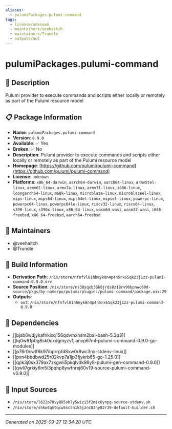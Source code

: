 ```yaml
---
aliases:
  - pulumiPackages.pulumi-command
tags:
  - license/unknown
  - maintainers/veehaitch
  - maintainers/Trundle
  - outputs/out
---
```


# pulumiPackages.pulumi-command

## 📝 Description

Pulumi provider to execute commands and scripts either locally or remotely as part of the Pulumi resource model

## 📋 Package Information

- **Name**: `pulumiPackages.pulumi-command`
- **Version**: `0.9.0`
- **Available**: ✅ Yes
- **Broken**: ✅ No
- **Description**: Pulumi provider to execute commands and scripts either locally or remotely as part of the Pulumi resource model
- **Homepage**: [https://github.com/pulumi/pulumi-command](https://github.com/pulumi/pulumi-command)
- **License**: `unknown`
- **Platforms**: `x86_64-darwin`, `aarch64-darwin`, `aarch64-linux`, `armv5tel-linux`, `armv6l-linux`, `armv7a-linux`, `armv7l-linux`, `i686-linux`, `loongarch64-linux`, `m68k-linux`, `microblaze-linux`, `microblazeel-linux`, `mips-linux`, `mips64-linux`, `mips64el-linux`, `mipsel-linux`, `powerpc-linux`, `powerpc64-linux`, `powerpc64le-linux`, `riscv32-linux`, `riscv64-linux`, `s390-linux`, `s390x-linux`, `x86_64-linux`, `wasm64-wasi`, `wasm32-wasi`, `i686-freebsd`, `x86_64-freebsd`, `aarch64-freebsd`
## 👥 Maintainers

- @veehaitch
- @Trundle


## 🔧 Build Information

- **Derivation Path**: `/nix/store/nfnfvl81hhmyk8n4p4n5rx65qk23j1zz-pulumi-command-0.9.0.drv`
- **Source Position**: `/nix/store/ns30sqxb36k8jrds8z18rv96bpnwc60d-source/pkgs/by-name/pu/pulumi/plugins/pulumi-command/package.nix:29`
- **Outputs**:
  - `out`:  `/nix/store/nfnfvl81hhmyk8n4p4n5rx65qk23j1zz-pulumi-command-0.9.0`

## 🔗 Dependencies

- [[bjsb6wdjykafnkixq156qdvmxhsm2bai-bash-5.3p3]]
- [[lq0w81p0g8sk0cxdgmyzv1jianvp67ml-pulumi-command-0.9.0-go-modules]]
- [[p76r0cwlf6k97ibprrpfd8xw0r8wc3nx-stdenv-linux]]
- [[pxn4bbdbwd25r02kvp7a1jp3fjykrb65-go-1.25.0]]
- [[qpk3j0sx379ax7zkgwli5pkqlvdk98y8-pulumi-gen-command-0.9.0]]
- [[qwli7grkiy6m5i3pqhp8ywfnrxj60v19-source-pulumi-command-v0.9.0]]

## 📁 Input Sources

- `/nix/store/l622p70vy8k5sh7y5wizi5f2mic6ynpg-source-stdenv.sh`
- `/nix/store/shkw4qm9qcw5sc5n1k5jznc83ny02r39-default-builder.sh`

---
*Generated on 2025-09-27 12:34:20 UTC*
